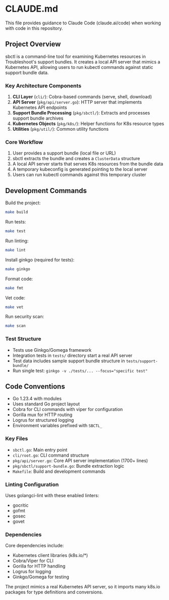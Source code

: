 # CLAUDE.md

This file provides guidance to Claude Code (claude.ai/code) when working with code in this repository.

## Project Overview

sbctl is a command-line tool for examining Kubernetes resources in Troubleshoot's support bundles. It creates a local API server that mimics a Kubernetes API, allowing users to run kubectl commands against static support bundle data.

### Key Architecture Components

1. **CLI Layer** (`cli/`): Cobra-based commands (serve, shell, download)
2. **API Server** (`pkg/api/server.go`): HTTP server that implements Kubernetes API endpoints
3. **Support Bundle Processing** (`pkg/sbctl/`): Extracts and processes support bundle archives
4. **Kubernetes Objects** (`pkg/k8s/`): Helper functions for K8s resource types
5. **Utilities** (`pkg/util/`): Common utility functions

### Core Workflow

1. User provides a support bundle (local file or URL)
2. sbctl extracts the bundle and creates a `ClusterData` structure
3. A local API server starts that serves K8s resources from the bundle data
4. A temporary kubeconfig is generated pointing to the local server
5. Users can run kubectl commands against this temporary cluster

## Development Commands

Build the project:
```bash
make build
```

Run tests:
```bash
make test
```

Run linting:
```bash
make lint
```

Install ginkgo (required for tests):
```bash
make ginkgo
```

Format code:
```bash
make fmt
```

Vet code:
```bash
make vet
```

Run security scan:
```bash
make scan
```

### Test Structure

- Tests use Ginkgo/Gomega framework
- Integration tests in `tests/` directory start a real API server
- Test data includes sample support bundle structure in `tests/support-bundle/`
- Run single test: `ginkgo -v ./tests/... --focus="specific test"`

## Code Conventions

- Go 1.23.4 with modules
- Uses standard Go project layout
- Cobra for CLI commands with viper for configuration
- Gorilla mux for HTTP routing
- Logrus for structured logging
- Environment variables prefixed with `SBCTL_`

### Key Files

- `sbctl.go`: Main entry point
- `cli/root.go`: CLI command structure
- `pkg/api/server.go`: Core API server implementation (1700+ lines)
- `pkg/sbctl/support-bundle.go`: Bundle extraction logic
- `Makefile`: Build and development commands

### Linting Configuration

Uses golangci-lint with these enabled linters:
- gocritic
- gofmt  
- gosec
- govet

### Dependencies

Core dependencies include:
- Kubernetes client libraries (k8s.io/*)
- Cobra/Viper for CLI
- Gorilla for HTTP handling
- Logrus for logging
- Ginkgo/Gomega for testing

The project mimics a real Kubernetes API server, so it imports many k8s.io packages for type definitions and conversions.